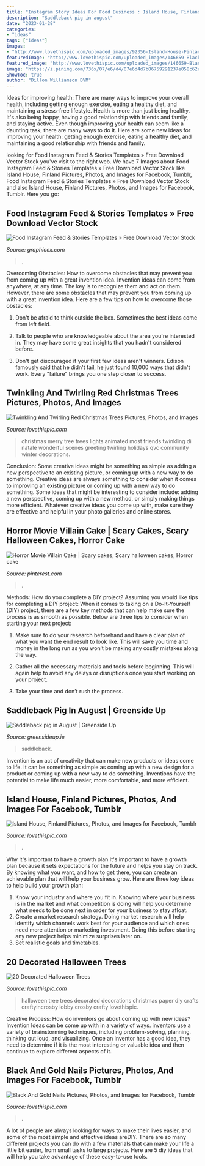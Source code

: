 ```yaml
---
title: "Instagram Story Ideas For Food Business : Island House, Finland Pictures, Photos, And Images For Facebook, Tumblr"
description: "Saddleback pig in august"
date: "2023-01-28"
categories:
- "ideas"
tags: ["ideas"]
images:
- "http://www.lovethispic.com/uploaded_images/92356-Island-House-Finland.jpg"
featuredImage: "http://www.lovethispic.com/uploaded_images/146659-Black-And-Gold-Nails.jpg?1"
featured_image: "http://www.lovethispic.com/uploaded_images/146659-Black-And-Gold-Nails.jpg?1"
image: "https://i.pinimg.com/736x/07/e6/d4/07e6d4d7b06759291237e058c62e35d5.jpg"
ShowToc: true
author: "Dillon Williamson DVM"
---
```



Ideas for improving health: There are many ways to improve your overall health, including getting enough exercise, eating a healthy diet, and maintaining a stress-free lifestyle.
Health is more than just being healthy. It's also being happy, having a good relationship with friends and family, and staying active. Even though improving your health can seem like a daunting task, there are many ways to do it. Here are some new ideas for improving your health: getting enough exercise, eating a healthy diet, and maintaining a good relationship with friends and family.

	

		
looking for Food Instagram Feed &amp; Stories Templates » Free Download Vector Stock you've visit to the right web. We have 7 Images about Food Instagram Feed &amp; Stories Templates » Free Download Vector Stock like Island House, Finland Pictures, Photos, and Images for Facebook, Tumblr, Food Instagram Feed &amp; Stories Templates » Free Download Vector Stock and also Island House, Finland Pictures, Photos, and Images for Facebook, Tumblr. Here you go:
		
    
## Food Instagram Feed &amp; Stories Templates » Free Download Vector Stock

<img loading=lazy src="https://graphicex.com/uploads/posts/2019-12/1576674178_pDm34LL.jpg" onerror="this.onerror=null;this.src='https://tse3.mm.bing.net/th?id=OIP.pdKqys8Aud-X352S6vMAfAHaOz&amp;pid=15.1';" alt="Food Instagram Feed &amp; Stories Templates » Free Download Vector Stock">

_Source: graphicex.com_

>. 

	

Overcoming Obstacles: How to overcome obstacles that may prevent you from coming up with a great invention idea.
Invention ideas can come from anywhere, at any time. The key is to recognize them and act on them. However, there are some obstacles that may prevent you from coming up with a great invention idea. Here are a few tips on how to overcome those obstacles:
1) Don't be afraid to think outside the box. Sometimes the best ideas come from left field.

2) Talk to people who are knowledgeable about the area you're interested in. They may have some great insights that you hadn't considered before.

3) Don't get discouraged if your first few ideas aren't winners. Edison famously said that he didn't fail, he just found 10,000 ways that didn't work. Every "failure" brings you one step closer to success.

    
## Twinkling And Twirling Red Christmas Trees Pictures, Photos, And Images

<img loading=lazy src="http://www.lovethispic.com/uploaded_images/321302-Twinkling-And-Twirling-Red-Christmas-Trees.gif" onerror="this.onerror=null;this.src='https://tse4.mm.bing.net/th?id=OIP.ctG2yKgV2m2Il_PZnBWNuAAAAA&amp;pid=15.1';" alt="Twinkling And Twirling Red Christmas Trees Pictures, Photos, and Images">

_Source: lovethispic.com_

>christmas merry tree trees lights animated most friends twinkling di natale wonderful scenes greeting twirling holidays qvc community winter decorations. 

	

Conclusion: Some creative ideas might be something as simple as adding a new perspective to an existing picture, or coming up with a new way to do something.
Creative ideas are always something to consider when it comes to improving an existing picture or coming up with a new way to do something. Some ideas that might be interesting to consider include: adding a new perspective, coming up with a new method, or simply making things more efficient. Whatever creative ideas you come up with, make sure they are effective and helpful in your photo galleries and online stores.

    
## Horror Movie Villain Cake | Scary Cakes, Scary Halloween Cakes, Horror Cake

<img loading=lazy src="https://i.pinimg.com/736x/07/e6/d4/07e6d4d7b06759291237e058c62e35d5.jpg" onerror="this.onerror=null;this.src='https://tse3.mm.bing.net/th?id=OIP.1FYEr1HZ4_sO2IwV5hXs4gHaJ3&amp;pid=15.1';" alt="Horror Movie Villain Cake | Scary cakes, Scary halloween cakes, Horror cake">

_Source: pinterest.com_

>. 

	

Methods: How do you complete a DIY project?
Assuming you would like tips for completing a DIY project: 
When it comes to taking on a Do-It-Yourself (DIY) project, there are a few key methods that can help make sure the process is as smooth as possible. Below are three tips to consider when starting your next project:

1. Make sure to do your research beforehand and have a clear plan of what you want the end result to look like. This will save you time and money in the long run as you won’t be making any costly mistakes along the way.

2. Gather all the necessary materials and tools before beginning. This will again help to avoid any delays or disruptions once you start working on your project.

3. Take your time and don’t rush the process.

    
## Saddleback Pig In August | Greenside Up

<img loading=lazy src="https://greensideup.ie/media/augustpig.jpg" onerror="this.onerror=null;this.src='https://tse3.mm.bing.net/th?id=OIP.5qnf1jJjjyeC2F_Xg07XtwHaFj&amp;pid=15.1';" alt="Saddleback pig in August | Greenside Up">

_Source: greensideup.ie_

>saddleback. 

	

Invention is an act of creativity that can make new products or ideas come to life. It can be something as simple as coming up with a new design for a product or coming up with a new way to do something. Inventions have the potential to make life much easier, more comfortable, and more efficient.

    
## Island House, Finland Pictures, Photos, And Images For Facebook, Tumblr

<img loading=lazy src="http://www.lovethispic.com/uploaded_images/92356-Island-House-Finland.jpg" onerror="this.onerror=null;this.src='https://tse4.mm.bing.net/th?id=OIP.IRskCPIKMj5rGoCPAz1JJwHaK-&amp;pid=15.1';" alt="Island House, Finland Pictures, Photos, and Images for Facebook, Tumblr">

_Source: lovethispic.com_

>. 

	

Why it's important to have a growth plan
It's important to have a growth plan because it sets expectations for the future and helps you stay on track. By knowing what you want, and how to get there, you can create an achievable plan that will help your business grow. Here are three key ideas to help build your growth plan: 
1. Know your industry and where you fit in. Knowing where your business is in the market and what competition is doing will help you determine what needs to be done next in order for your business to stay afloat. 
2. Create a market research strategy. Doing market research will help identify which channels work best for your audience and which ones need more attention or marketing investment. Doing this before starting any new project helps minimize surprises later on. 
3. Set realistic goals and timetables.

    
## 20 Decorated Halloween Trees

<img loading=lazy src="http://www.lovethispic.com/uploaded_images/blogs/20-Decorated-Halloween-Trees-11920-1.jpg" onerror="this.onerror=null;this.src='https://tse4.mm.bing.net/th?id=OIP.C08-0dBxRNxrPdIh4appcQHaKc&amp;pid=15.1';" alt="20 Decorated Halloween Trees">

_Source: lovethispic.com_

>halloween tree trees decorated decorations christmas paper diy crafts craftyincrosby lobby crosby crafty lovethispic. 

	

Creative Process: How do inventors go about coming up with new ideas?
Invention Ideas can be come up with in a variety of ways. inventors use a variety of brainstorming techniques, including problem-solving, planning, thinking out loud, and visualizing. Once an inventor has a good idea, they need to determine if it is the most interesting or valuable idea and then continue to explore different aspects of it.

    
## Black And Gold Nails Pictures, Photos, And Images For Facebook, Tumblr

<img loading=lazy src="http://www.lovethispic.com/uploaded_images/146659-Black-And-Gold-Nails.jpg?1" onerror="this.onerror=null;this.src='https://tse1.mm.bing.net/th?id=OIP.odYADjKFTZt2llxIAEDRMgHaLI&amp;pid=15.1';" alt="Black And Gold Nails Pictures, Photos, and Images for Facebook, Tumblr">

_Source: lovethispic.com_

>. 

	

A lot of people are always looking for ways to make their lives easier, and some of the most simple and effective ideas areDIY. There are so many different projects you can do with a few materials that can make your life a little bit easier, from small tasks to large projects. Here are 5 diy ideas that will help you take advantage of these easy-to-use tools.

